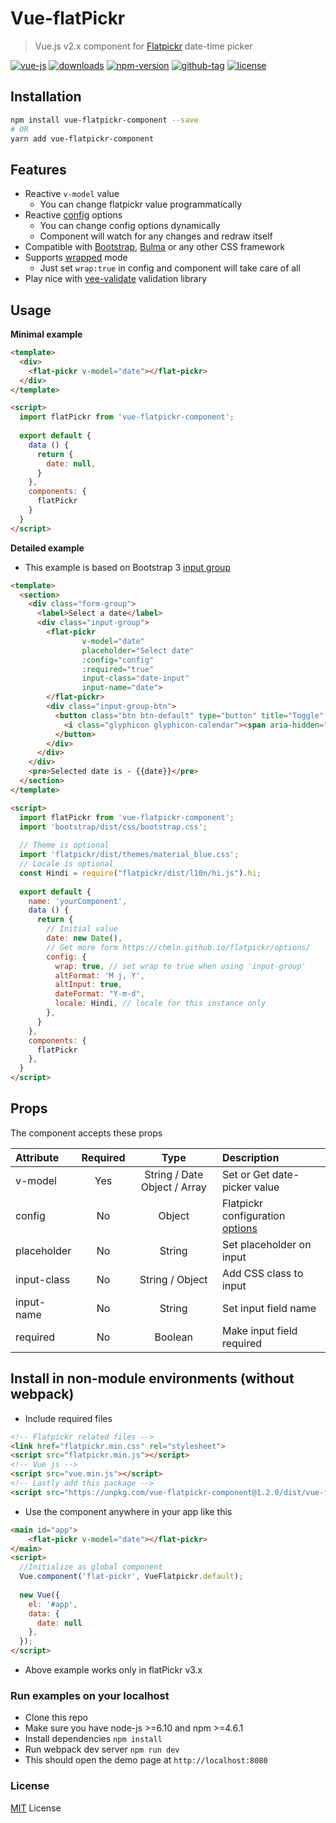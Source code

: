# Vue-flatPickr

> Vue.js v2.x component for [Flatpickr](https://chmln.github.io/flatpickr/) date-time picker

[![vue-js](https://img.shields.io/badge/vue.js-2.x-brightgreen.svg?maxAge=604800)](https://github.com/ankurk91/vue-flatpickr-component/)
[![downloads](https://img.shields.io/npm/dt/vue-flatpickr-component.svg)](https://www.npmjs.com/package/vue-flatpickr-component)
[![npm-version](https://img.shields.io/npm/v/vue-flatpickr-component.svg)](https://www.npmjs.com/package/vue-flatpickr-component)
[![github-tag](https://img.shields.io/github/tag/ankurk91/vue-flatpickr-component.svg?maxAge=1800)](https://github.com/ankurk91/vue-flatpickr-component/)
[![license](https://img.shields.io/github/license/ankurk91/vue-flatpickr-component.svg?maxAge=1800)]()

## Installation
```bash
npm install vue-flatpickr-component --save
# OR
yarn add vue-flatpickr-component
```

## Features
* Reactive ``v-model`` value
    - You can change flatpickr value programmatically 
* Reactive [config](https://chmln.github.io/flatpickr/options/) options
    - You can change config options dynamically
    - Component will watch for any changes and redraw itself
* Compatible with [Bootstrap](http://getbootstrap.com/), [Bulma](http://bulma.io/) or any other CSS framework
* Supports [wrapped](https://chmln.github.io/flatpickr/examples/#flatpickr-external-elements) mode
    - Just set ``wrap:true`` in config and component will take care of all
* Play nice with [vee-validate](https://github.com/logaretm/vee-validate) validation library

## Usage
**Minimal example**
```html
<template>
  <div>
    <flat-pickr v-model="date"></flat-pickr>
  </div>
</template>

<script>
  import flatPickr from 'vue-flatpickr-component';
 
  export default {    
    data () {
      return {
        date: null,       
      }
    },
    components: {
      flatPickr
    }
  }
</script>
```

**Detailed example**
* This example is based on Bootstrap 3 [input group](http://getbootstrap.com/components/#input-groups)
```html
<template>
  <section>
    <div class="form-group">
      <label>Select a date</label>
      <div class="input-group">
        <flat-pickr
                v-model="date"
                placeholder="Select date"
                :config="config"
                :required="true"
                input-class="date-input"
                input-name="date">
        </flat-pickr>
        <div class="input-group-btn">
          <button class="btn btn-default" type="button" title="Toggle" data-toggle>
            <i class="glyphicon glyphicon-calendar"><span aria-hidden="true" class="sr-only">Toggle</span></i>
          </button>
        </div>
      </div>
    </div>
    <pre>Selected date is - {{date}}</pre>
  </section>
</template>

<script>
  import flatPickr from 'vue-flatpickr-component';
  import 'bootstrap/dist/css/bootstrap.css';
  
  // Theme is optional
  import 'flatpickr/dist/themes/material_blue.css';
  // Locale is optional
  const Hindi = require("flatpickr/dist/l10n/hi.js").hi;
  
  export default {
    name: 'yourComponent',
    data () {
      return {
        // Initial value
        date: new Date(),
        // Get more form https://chmln.github.io/flatpickr/options/
        config: {
          wrap: true, // set wrap to true when using 'input-group'
          altFormat: 'M	j, Y',
          altInput: true,
          dateFormat: "Y-m-d",
          locale: Hindi, // locale for this instance only          
        },                
      }
    },
    components: {
      flatPickr
    },    
  }
</script>
```

## Props
The component accepts these props

| Attribute    | Required   | Type               | Description      |
| :---         |  :---:     | :---:              | :---            |
| v-model      |  Yes       | String / Date Object / Array | Set or Get date-picker value |
| config       |  No        | Object             | Flatpickr configuration [options](https://chmln.github.io/flatpickr/options/)|
| placeholder  |  No        | String             | Set placeholder on input |
| input-class  |  No        | String / Object   | Add CSS class to input  |
| input-name   |  No        | String             | Set input field name  |
| required     |  No        | Boolean            | Make input field required |

## Install in non-module environments (without webpack)
* Include required files
```html
<!-- Flatpickr related files -->
<link href="flatpickr.min.css" rel="stylesheet">
<script src="flatpickr.min.js"></script>
<!-- Vue js -->
<script src="vue.min.js"></script>
<!-- Lastly add this package -->
<script src="https://unpkg.com/vue-flatpickr-component@1.2.0/dist/vue-flatpickr.min.js"></script>
```
* Use the component anywhere in your app like this
```html
<main id="app">  
    <flat-pickr v-model="date"></flat-pickr> 
</main>
<script>
  //Initialize as global component
  Vue.component('flat-pickr', VueFlatpickr.default);
  
  new Vue({
    el: '#app',
    data: {
      date: null
    },    
  });
</script>
```
* Above example works only in flatPickr v3.x

### Run examples on your localhost
* Clone this repo
* Make sure you have node-js >=6.10 and npm >=4.6.1
* Install dependencies
``
npm install
``
* Run webpack dev server
``
npm run dev
``
* This should open the demo page at ``http://localhost:8080``

### License
[MIT](LICENSE.txt) License
